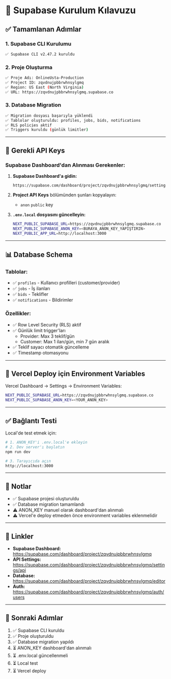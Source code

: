 # 🔐 Supabase Kurulum Kılavuzu

## ✅ Tamamlanan Adımlar

### 1. Supabase CLI Kurulumu
```bash
✅ Supabase CLI v2.47.2 kuruldu
```

### 2. Proje Oluşturma
```bash
✅ Proje Adı: OnlineUsta-Production
✅ Project ID: zqvdnujpbbrwhnsylgmq
✅ Region: US East (North Virginia)
✅ URL: https://zqvdnujpbbrwhnsylgmq.supabase.co
```

### 3. Database Migration
```bash
✅ Migration dosyası başarıyla yüklendi
✅ Tablolar oluşturuldu: profiles, jobs, bids, notifications
✅ RLS policies aktif
✅ Triggers kuruldu (günlük limitler)
```

---

## 🔑 Gerekli API Keys

### Supabase Dashboard'dan Alınması Gerekenler:

1. **Supabase Dashboard'a gidin:**
   ```
   https://supabase.com/dashboard/project/zqvdnujpbbrwhnsylgmq/settings/api
   ```

2. **Project API Keys** bölümünden şunları kopyalayın:
   - `anon` `public` key

3. **`.env.local` dosyasını güncelleyin:**
   ```bash
   NEXT_PUBLIC_SUPABASE_URL=https://zqvdnujpbbrwhnsylgmq.supabase.co
   NEXT_PUBLIC_SUPABASE_ANON_KEY=<BURAYA_ANON_KEY_YAPIŞTIRIN>
   NEXT_PUBLIC_APP_URL=http://localhost:3000
   ```

---

## 📊 Database Schema

### Tablolar:
- ✅ `profiles` - Kullanıcı profilleri (customer/provider)
- ✅ `jobs` - İş ilanları
- ✅ `bids` - Teklifler
- ✅ `notifications` - Bildirimler

### Özellikler:
- ✅ Row Level Security (RLS) aktif
- ✅ Günlük limit trigger'ları
  - Provider: Max 3 teklif/gün
  - Customer: Max 1 ilan/gün, min 7 gün aralık
- ✅ Teklif sayacı otomatik güncelleme
- ✅ Timestamp otomasyonu

---

## 🚀 Vercel Deploy için Environment Variables

Vercel Dashboard → Settings → Environment Variables:

```bash
NEXT_PUBLIC_SUPABASE_URL=https://zqvdnujpbbrwhnsylgmq.supabase.co
NEXT_PUBLIC_SUPABASE_ANON_KEY=<YOUR_ANON_KEY>
```

---

## ✅ Bağlantı Testi

Local'de test etmek için:

```bash
# 1. ANON_KEY'i .env.local'e ekleyin
# 2. Dev server'ı başlatın
npm run dev

# 3. Tarayıcıda açın
http://localhost:3000
```

---

## 📝 Notlar

- ✅ Supabase projesi oluşturuldu
- ✅ Database migration tamamlandı
- ⚠️ ANON_KEY manuel olarak dashboard'dan alınmalı
- ⚠️ Vercel'e deploy etmeden önce environment variables eklenmelidir

---

## 🔗 Linkler

- **Supabase Dashboard:** https://supabase.com/dashboard/project/zqvdnujpbbrwhnsylgmq
- **API Settings:** https://supabase.com/dashboard/project/zqvdnujpbbrwhnsylgmq/settings/api
- **Database:** https://supabase.com/dashboard/project/zqvdnujpbbrwhnsylgmq/editor
- **Auth:** https://supabase.com/dashboard/project/zqvdnujpbbrwhnsylgmq/auth/users

---

## 🎯 Sonraki Adımlar

1. ✅ Supabase CLI kuruldu
2. ✅ Proje oluşturuldu
3. ✅ Database migration yapıldı
4. ⏳ ANON_KEY dashboard'dan alınmalı
5. ⏳ .env.local güncellenmeli
6. ⏳ Local test
7. ⏳ Vercel deploy

